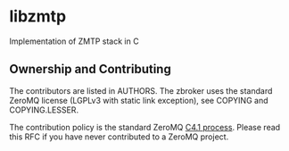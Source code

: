 libzmtp
=======
Implementation of ZMTP stack in C

## Ownership and Contributing

The contributors are listed in AUTHORS. The zbroker uses the standard ZeroMQ license (LGPLv3 with static link exception), see COPYING and COPYING.LESSER.

The contribution policy is the standard ZeroMQ [C4.1 process](http://rfc.zeromq.org/spec:22). Please read this RFC if you have never contributed to a ZeroMQ project.
